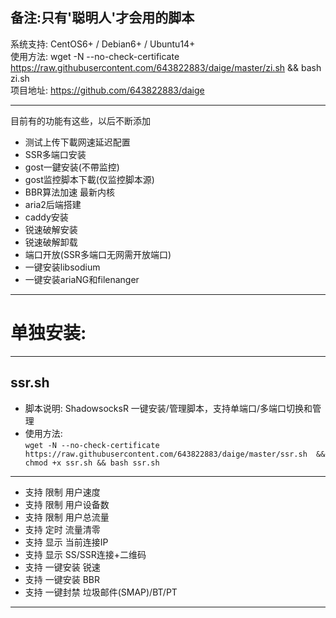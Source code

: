 备注:只有'聪明人'才会用的脚本
---
系统支持: CentOS6+ / Debian6+ / Ubuntu14+  
使用方法: wget -N --no-check-certificate https://raw.githubusercontent.com/643822883/daige/master/zi.sh && bash zi.sh  
项目地址: https://github.com/643822883/daige  

---

目前有的功能有这些，以后不断添加

- 测试上传下載网速延迟配置
- SSR多端口安装 
- gost一鍵安装(不帶监控)
- gost监控脚本下載(仅监控脚本源) 
- BBR算法加速 最新内核
- aria2后端搭建 
- caddy安装
- 锐速破解安装
- 锐速破解卸载
- 端口开放(SSR多端口无网需开放端口)
- 一键安装libsodium
- 一键安装ariaNG和filenanger  
---
# 单独安装:
---
## ssr.sh  
- 脚本说明: ShadowsocksR 一键安装/管理脚本，支持单端口/多端口切换和管理  
- 使用方法:  
```wget -N --no-check-certificate https://raw.githubusercontent.com/643822883/daige/master/ssr.sh  && chmod +x ssr.sh && bash ssr.sh```
---
- 支持 限制 用户速度
- 支持 限制 用户设备数
- 支持 限制 用户总流量
- 支持 定时 流量清零
- 支持 显示 当前连接IP
- 支持 显示 SS/SSR连接+二维码
- 支持 一键安装 锐速
- 支持 一键安装 BBR
- 支持 一键封禁 垃圾邮件(SMAP)/BT/PT  
---

##

